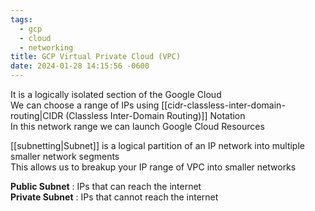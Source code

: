 ```yaml
---
tags:
  - gcp
  - cloud
  - networking
title: GCP Virtual Private Cloud (VPC)
date: 2024-01-28 14:15:56 -0600
---
```


It is a logically isolated section of the Google Cloud  
We can choose a range of IPs using [[cidr-classless-inter-domain-routing|CIDR (Classless Inter-Domain Routing)]] Notation  
In this network range we can launch Google Cloud Resources

[[subnetting|Subnet]] is a logical partition of an IP network into multiple smaller network segments  
This allows us to breakup your IP range of VPC into smaller networks

**Public Subnet** : IPs that can reach the internet  
**Private Subnet** : IPs that cannot reach the internet
